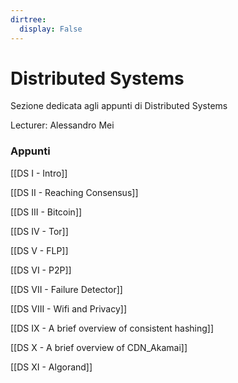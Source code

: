 ```yaml
---
dirtree:
  display: False
---
```


# Distributed Systems

Sezione dedicata agli appunti di Distributed Systems

Lecturer: Alessandro Mei

### Appunti

[[DS I - Intro]]

[[DS II - Reaching Consensus]]

[[DS III - Bitcoin]]

[[DS IV - Tor]]

[[DS V - FLP]]

[[DS VI - P2P]]

[[DS VII - Failure Detector]]

[[DS VIII - Wifi and Privacy]]

[[DS IX - A brief overview of consistent hashing]]

[[DS X - A brief overview of CDN_Akamai]]

[[DS XI - Algorand]]
